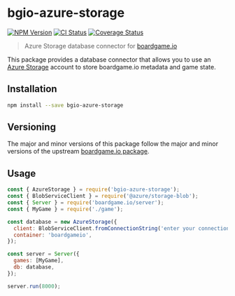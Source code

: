 # bgio-azure-storage

[![NPM Version](https://img.shields.io/npm/v/bgio-azure-storage)](https://www.npmjs.com/package/bgio-azure-storage)
[![CI Status](https://github.com/c-w/bgio-azure-storage/workflows/CI/badge.svg)](https://github.com/c-w/bgio-azure-storage/actions)
[![Coverage Status](https://coveralls.io/repos/github/c-w/bgio-azure-storage/badge.svg?branch=master)](https://coveralls.io/github/c-w/bgio-azure-storage?branch=master)

> Azure Storage database connector for [boardgame.io](https://boardgame.io/)

This package provides a database connector that allows you to use an [Azure Storage](https://azure.microsoft.com/en-us/services/storage/) account to store boardgame.io metadata and game state.

## Installation

```sh
npm install --save bgio-azure-storage
```

## Versioning

The major and minor versions of this package follow the major and minor versions of the upstream [boardgame.io package](https://www.npmjs.com/package/boardgame.io).

## Usage

```js
const { AzureStorage } = require('bgio-azure-storage');
const { BlobServiceClient } = require('@azure/storage-blob');
const { Server } = require('boardgame.io/server');
const { MyGame } = require('./game');

const database = new AzureStorage({
  client: BlobServiceClient.fromConnectionString('enter your connection string here'),
  container: 'boardgameio',
});

const server = Server({
  games: [MyGame],
  db: database,
});

server.run(8000);
```
